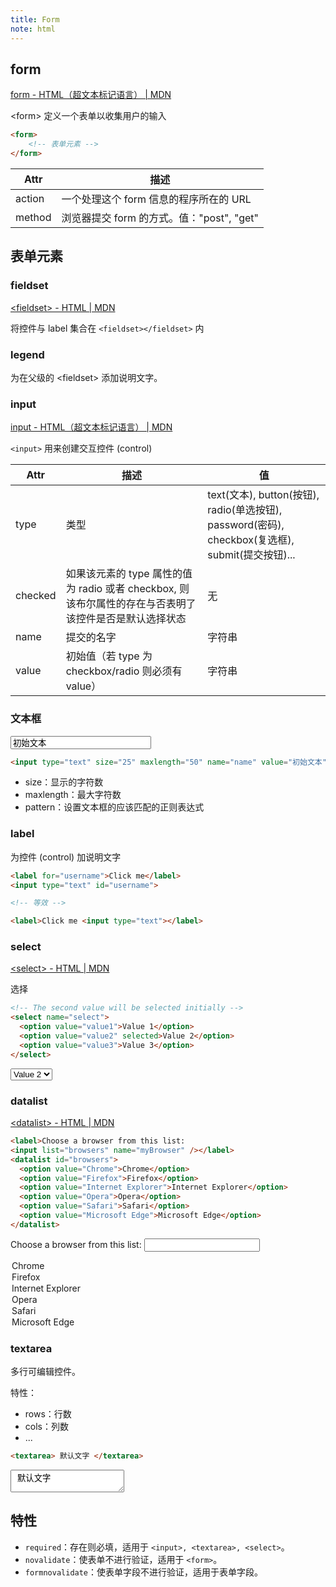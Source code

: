 ```yaml
---
title: Form
note: html
---
```


## form

[form - HTML（超文本标记语言） \| MDN](https://developer.mozilla.org/zh-CN/docs/Web/HTML/Element/form/)

&lt;form&gt; 定义一个表单以收集用户的输入

```html
<form>
    <!-- 表单元素 -->
</form>
```

|Attr | 描述 |
|----|----|
|action | 一个处理这个 form 信息的程序所在的 URL|
|method | 浏览器提交 form 的方式。值："post", "get"|

## 表单元素


### fieldset

[\<fieldset\> - HTML \| MDN](https://developer.mozilla.org/en-US/docs/Web/HTML/Element/fieldset/)

将控件与 label 集合在 `<fieldset></fieldset>` 内

### legend

为在父级的 \<fieldset\> 添加说明文字。

### input

[input - HTML（超文本标记语言） \| MDN](https://developer.mozilla.org/zh-CN/docs/Web/HTML/Element/Input/)

`<input>` 用来创建交互控件 (control)

|Attr | 描述 | 值 |
|----|----|--|
|type | 类型 | text(文本), button(按钮), radio(单选按钮), password(密码), checkbox(复选框), submit(提交按钮)...|
|checked | 如果该元素的 type 属性的值为 radio 或者 checkbox, 则该布尔属性的存在与否表明了该控件是否是默认选择状态 | 无 |
|name | 提交的名字 | 字符串 |
|value | 初始值（若 type 为 checkbox/radio 则必须有 value）| 字符串 |

### 文本框

<input type="text" size="25" maxlength="50" name="name" value="初始文本">

```html
<input type="text" size="25" maxlength="50" name="name" value="初始文本">
```

- size：显示的字符数
- maxlength：最大字符数
- pattern：设置文本框的应该匹配的正则表达式

### label

为控件 (control) 加说明文字

```html
<label for="username">Click me</label>
<input type="text" id="username">

<!-- 等效 -->

<label>Click me <input type="text"></label>
```

### select

[\<select\> - HTML \| MDN](https://developer.mozilla.org/en-US/docs/Web/HTML/Element/select/)

选择

```html
<!-- The second value will be selected initially -->
<select name="select">
  <option value="value1">Value 1</option>
  <option value="value2" selected>Value 2</option>
  <option value="value3">Value 3</option>
</select>
```

<select name="select">
  <option value="value1">Value 1</option>
  <option value="value2" selected>Value 2</option>
  <option value="value3">Value 3</option>
</select>

### datalist

[\<datalist\> - HTML \| MDN](https://developer.mozilla.org/en-US/docs/Web/HTML/Element/datalist/)

```html
<label>Choose a browser from this list:
<input list="browsers" name="myBrowser" /></label>
<datalist id="browsers">
  <option value="Chrome">Chrome</option>
  <option value="Firefox">Firefox</option>
  <option value="Internet Explorer">Internet Explorer</option>
  <option value="Opera">Opera</option>
  <option value="Safari">Safari</option>
  <option value="Microsoft Edge">Microsoft Edge</option>
</datalist>
```

<label>Choose a browser from this list:
<input list="browsers" name="myBrowser" /></label>
<datalist id="browsers">
  <option value="Chrome">Chrome</option>
  <option value="Firefox">Firefox</option>
  <option value="Internet Explorer">Internet Explorer</option>
  <option value="Opera">Opera</option>
  <option value="Safari">Safari</option>
  <option value="Microsoft Edge">Microsoft Edge</option>
</datalist>

### textarea

多行可编辑控件。

特性：

* rows：行数
* cols：列数
* ...

```html
<textarea> 默认文字 </textarea>
```

<textarea> 默认文字 </textarea>

## 特性

- `required`：存在则必填，适用于 `<input>, <textarea>, <select>`。
- `novalidate`：使表单不进行验证，适用于 `<form>`。
- `formnovalidate`：使表单字段不进行验证，适用于表单字段。
